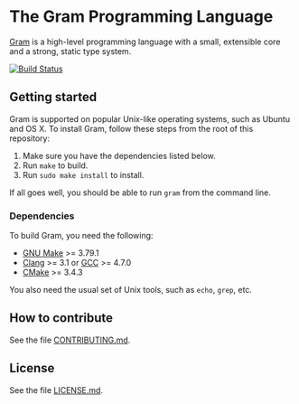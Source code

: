 # The Gram Programming Language

[Gram](https://www.gram.org) is a high-level programming language with a small, extensible core and a strong, static type system.

[![Build Status](https://travis-ci.org/gramlang/gram.svg?branch=master)](https://travis-ci.org/gramlang/gram)

## Getting started

Gram is supported on popular Unix-like operating systems, such as Ubuntu and OS X. To install Gram, follow these steps from the root of this repository:

1. Make sure you have the dependencies listed below.
2. Run `make` to build.
3. Run `sudo make install` to install.

If all goes well, you should be able to run `gram` from the command line.

### Dependencies

To build Gram, you need the following:

- [GNU Make](https://www.gnu.org/software/make/) >= 3.79.1
- [Clang](http://clang.llvm.org/) >= 3.1 or [GCC](https://gcc.gnu.org/) >= 4.7.0
- [CMake](https://cmake.org/) >= 3.4.3

You also need the usual set of Unix tools, such as `echo`, `grep`, etc.

## How to contribute

See the file [CONTRIBUTING.md](https://github.com/gramlang/gram/blob/master/CONTRIBUTING.md).

## License

See the file [LICENSE.md](https://github.com/gramlang/gram/blob/master/LICENSE.md).
